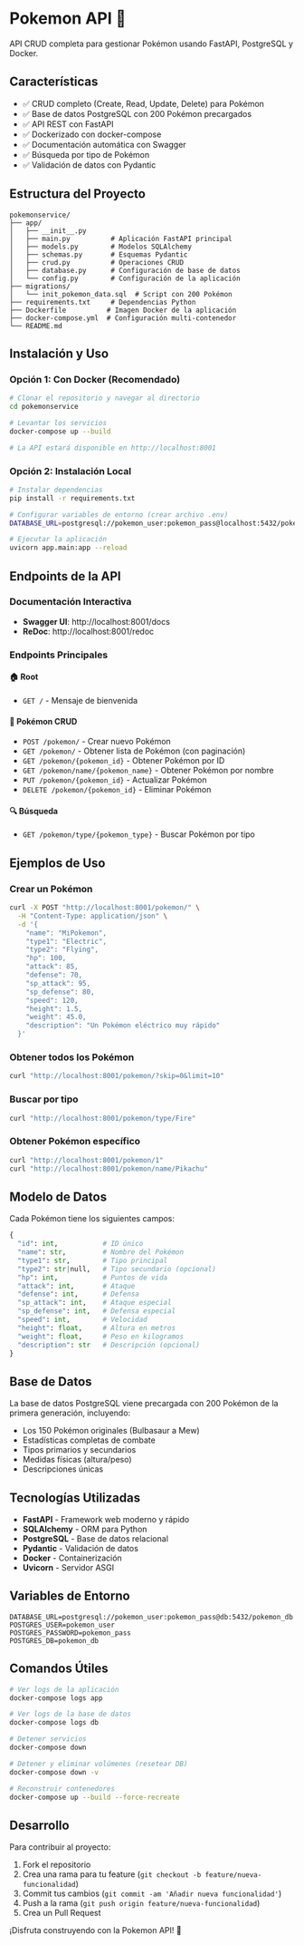 # Pokemon API 🐉

API CRUD completa para gestionar Pokémon usando FastAPI, PostgreSQL y Docker.

## Características

- ✅ CRUD completo (Create, Read, Update, Delete) para Pokémon
- ✅ Base de datos PostgreSQL con 200 Pokémon precargados
- ✅ API REST con FastAPI
- ✅ Dockerizado con docker-compose
- ✅ Documentación automática con Swagger
- ✅ Búsqueda por tipo de Pokémon
- ✅ Validación de datos con Pydantic

## Estructura del Proyecto

```
pokemonservice/
├── app/
│   ├── __init__.py
│   ├── main.py          # Aplicación FastAPI principal
│   ├── models.py        # Modelos SQLAlchemy
│   ├── schemas.py       # Esquemas Pydantic
│   ├── crud.py          # Operaciones CRUD
│   ├── database.py      # Configuración de base de datos
│   └── config.py        # Configuración de la aplicación
├── migrations/
│   └── init_pokemon_data.sql  # Script con 200 Pokémon
├── requirements.txt     # Dependencias Python
├── Dockerfile          # Imagen Docker de la aplicación
├── docker-compose.yml  # Configuración multi-contenedor
└── README.md
```

## Instalación y Uso

### Opción 1: Con Docker (Recomendado)

```bash
# Clonar el repositorio y navegar al directorio
cd pokemonservice

# Levantar los servicios
docker-compose up --build

# La API estará disponible en http://localhost:8001
```

### Opción 2: Instalación Local

```bash
# Instalar dependencias
pip install -r requirements.txt

# Configurar variables de entorno (crear archivo .env)
DATABASE_URL=postgresql://pokemon_user:pokemon_pass@localhost:5432/pokemon_db

# Ejecutar la aplicación
uvicorn app.main:app --reload
```

## Endpoints de la API

### Documentación Interactiva
- **Swagger UI**: http://localhost:8001/docs
- **ReDoc**: http://localhost:8001/redoc

### Endpoints Principales

#### 🏠 Root
- `GET /` - Mensaje de bienvenida

#### 🐉 Pokémon CRUD
- `POST /pokemon/` - Crear nuevo Pokémon
- `GET /pokemon/` - Obtener lista de Pokémon (con paginación)
- `GET /pokemon/{pokemon_id}` - Obtener Pokémon por ID
- `GET /pokemon/name/{pokemon_name}` - Obtener Pokémon por nombre
- `PUT /pokemon/{pokemon_id}` - Actualizar Pokémon
- `DELETE /pokemon/{pokemon_id}` - Eliminar Pokémon

#### 🔍 Búsqueda
- `GET /pokemon/type/{pokemon_type}` - Buscar Pokémon por tipo

## Ejemplos de Uso

### Crear un Pokémon
```bash
curl -X POST "http://localhost:8001/pokemon/" \
  -H "Content-Type: application/json" \
  -d '{
    "name": "MiPokemon",
    "type1": "Electric",
    "type2": "Flying",
    "hp": 100,
    "attack": 85,
    "defense": 70,
    "sp_attack": 95,
    "sp_defense": 80,
    "speed": 120,
    "height": 1.5,
    "weight": 45.0,
    "description": "Un Pokémon eléctrico muy rápido"
  }'
```

### Obtener todos los Pokémon
```bash
curl "http://localhost:8001/pokemon/?skip=0&limit=10"
```

### Buscar por tipo
```bash
curl "http://localhost:8001/pokemon/type/Fire"
```

### Obtener Pokémon específico
```bash
curl "http://localhost:8001/pokemon/1"
curl "http://localhost:8001/pokemon/name/Pikachu"
```

## Modelo de Datos

Cada Pokémon tiene los siguientes campos:

```python
{
  "id": int,           # ID único
  "name": str,         # Nombre del Pokémon
  "type1": str,        # Tipo principal
  "type2": str|null,   # Tipo secundario (opcional)
  "hp": int,           # Puntos de vida
  "attack": int,       # Ataque
  "defense": int,      # Defensa
  "sp_attack": int,    # Ataque especial
  "sp_defense": int,   # Defensa especial
  "speed": int,        # Velocidad
  "height": float,     # Altura en metros
  "weight": float,     # Peso en kilogramos
  "description": str   # Descripción (opcional)
}
```

## Base de Datos

La base de datos PostgreSQL viene precargada con 200 Pokémon de la primera generación, incluyendo:
- Los 150 Pokémon originales (Bulbasaur a Mew)
- Estadísticas completas de combate
- Tipos primarios y secundarios
- Medidas físicas (altura/peso)
- Descripciones únicas

## Tecnologías Utilizadas

- **FastAPI** - Framework web moderno y rápido
- **SQLAlchemy** - ORM para Python
- **PostgreSQL** - Base de datos relacional
- **Pydantic** - Validación de datos
- **Docker** - Containerización
- **Uvicorn** - Servidor ASGI

## Variables de Entorno

```env
DATABASE_URL=postgresql://pokemon_user:pokemon_pass@db:5432/pokemon_db
POSTGRES_USER=pokemon_user
POSTGRES_PASSWORD=pokemon_pass
POSTGRES_DB=pokemon_db
```

## Comandos Útiles

```bash
# Ver logs de la aplicación
docker-compose logs app

# Ver logs de la base de datos
docker-compose logs db

# Detener servicios
docker-compose down

# Detener y eliminar volúmenes (resetear DB)
docker-compose down -v

# Reconstruir contenedores
docker-compose up --build --force-recreate
```

## Desarrollo

Para contribuir al proyecto:

1. Fork el repositorio
2. Crea una rama para tu feature (`git checkout -b feature/nueva-funcionalidad`)
3. Commit tus cambios (`git commit -am 'Añadir nueva funcionalidad'`)
4. Push a la rama (`git push origin feature/nueva-funcionalidad`)
5. Crea un Pull Request

¡Disfruta construyendo con la Pokemon API! 🚀 